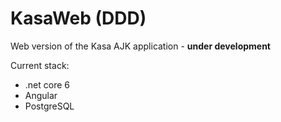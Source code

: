 # **KasaWeb (DDD)**

Web version of the Kasa AJK application - **under development**

Current stack:

* .net core 6
* Angular
* PostgreSQL
